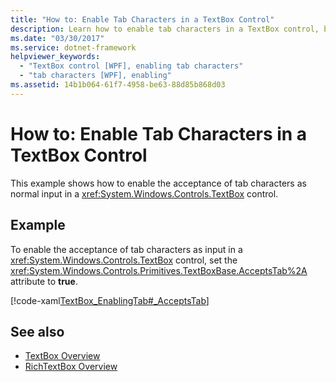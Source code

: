 ```yaml
---
title: "How to: Enable Tab Characters in a TextBox Control"
description: Learn how to enable tab characters in a TextBox control, by means of the included code example in XAML.
ms.date: "03/30/2017"
ms.service: dotnet-framework
helpviewer_keywords: 
  - "TextBox control [WPF], enabling tab characters"
  - "tab characters [WPF], enabling"
ms.assetid: 14b1b064-61f7-4958-be63-88d85b868d03
---
```

# How to: Enable Tab Characters in a TextBox Control

This example shows how to enable the acceptance of tab characters as normal input in a <xref:System.Windows.Controls.TextBox> control.  
  
## Example  

To enable the acceptance of tab characters as input in a <xref:System.Windows.Controls.TextBox> control, set the <xref:System.Windows.Controls.Primitives.TextBoxBase.AcceptsTab%2A> attribute to **true**.  
  
[!code-xaml[TextBox_EnablingTab#_AcceptsTab](~/samples/snippets/csharp/VS_Snippets_Wpf/TextBox_EnablingTab/CS/Window1.xaml#_acceptstab)]  
  
## See also

- [TextBox Overview](textbox-overview.md)
- [RichTextBox Overview](richtextbox-overview.md)
